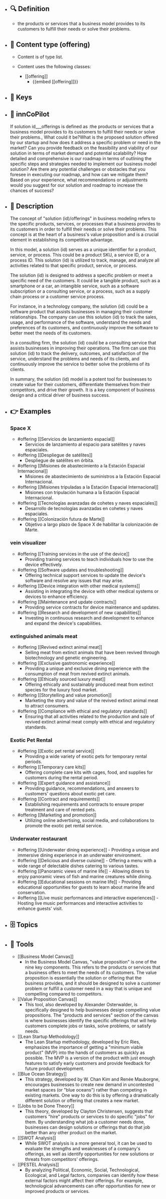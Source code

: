 - ## 🔍 Definition
  - the products or services that a business model provides to its customers to fulfill their needs or solve their problems.
- ## 📰 Content type (offering)
  - Content is of type list.
  
  - Content uses the following classes:
    - [[offering]]
      - {{embed [[offering]]}}
  
- ## 🔑 Keys
  
- ## 🤖 innCoPilot
  If solution id___offerings is defined as :the products or services that a business model provides to its customers to fulfill their needs or solve their problems., What could it be?What is the proposed solution offered by our startup and how does it address a specific problem or need in the market?
  Can you provide feedback on the feasibility and viability of our solution in terms of market demand and potential scalability?
  How detailed and comprehensive is our roadmap in terms of outlining the specific steps and strategies needed to implement our business model solution?
  Are there any potential challenges or obstacles that you foresee in executing our roadmap, and how can we mitigate them?
  Based on your experience, what recommendations or adjustments would you suggest for our solution and roadmap to increase the chances of success?
- ## 📖 Description
  The concept of "solution (id)/offerings" in business modeling refers to the specific products, services, or processes that a business provides to its customers in order to fulfill their needs or solve their problems. This concept is at the heart of a business's value proposition and is a crucial element in establishing its competitive advantage.
  
  In this model, a solution (id) serves as a unique identifier for a product, service, or process. This could be a product SKU, a service ID, or a process ID. This solution (id) is utilized to track, manage, and analyze all activities related to that specific product, service, or process.
  
  The solution (id) is designed to address a specific problem or meet a specific need of the customers. It could be a tangible product, such as a smartphone or a car, an intangible service, such as a software subscription or a consulting service, or a process, such as a supply chain process or a customer service process.
  
  For instance, in a technology company, the solution (id) could be a software product that assists businesses in managing their customer relationships. The company can use this solution (id) to track the sales, usage, and performance of the software, understand the needs and preferences of its customers, and continuously improve the software to better meet the needs of its customers.
  
  In a consulting firm, the solution (id) could be a consulting service that assists businesses in improving their operations. The firm can use this solution (id) to track the delivery, outcomes, and satisfaction of the service, understand the problems and needs of its clients, and continuously improve the service to better solve the problems of its clients.
  
  In summary, the solution (id) model is a potent tool for businesses to create value for their customers, differentiate themselves from their competitors, and drive their growth. It is a key component of business design and a critical driver of business success.
- ## 👉 Examples
  ### Space X
  - #offering [[Servicios de lanzamiento espacial]]
  	- Servicios de lanzamiento al espacio para satélites y naves espaciales.
  - #offering [[Despliegue de satélites]]
  	- Despliegue de satélites en órbita.
  - #offering [[Misiones de abastecimiento a la Estación Espacial Internacional]]
  	- Misiones de abastecimiento de suministros a la Estación Espacial Internacional.
  - #offering [[Misiones tripuladas a la Estación Espacial Internacional]]
  	- Misiones con tripulación humana a la Estación Espacial Internacional.
  - #offering [[Tecnologías avanzadas de cohetes y naves espaciales]]
  	- Desarrollo de tecnologías avanzadas en cohetes y naves espaciales.
  - #offering [[Colonización futura de Marte]]
  	- Objetivo a largo plazo de Space X de habilitar la colonización de Marte.
  ### vein visualizer
  - #offering [[Training services in the use of the device]]
  	- Providing training services to teach individuals how to use the device effectively.
  - #offering [[Software updates and troubleshooting]]
  	- Offering technical support services to update the device's software and resolve any issues that may arise.
  - #offering [[Device integration with other medical systems]]
  	- Assisting in integrating the device with other medical systems or devices to enhance efficiency.
  - #offering [[Maintenance and update contracts]]
  	- Providing service contracts for device maintenance and updates.
  - #offering [[Research and development of new capabilities]]
  	- Investing in continuous research and development to enhance and expand the device's capabilities.
  ### extinguished animals meat
  - #offering [[Revived extinct animal meat]]
  	- Selling meat from extinct animals that have been revived through biotechnology and genetic engineering. 
  - #offering [[Exclusive gastronomic experience]]
  	- Providing a unique and exclusive dining experience with the consumption of meat from revived extinct animals. 
  - #offering [[Ethically sourced luxury meat]]
  	- Offering ethically and sustainably produced meat from extinct species for the luxury food market. 
  - #offering [[Storytelling and value promotion]]
  	- Marketing the story and value of the revived extinct animal meat to attract consumers. 
  - #offering [[Compliance with ethical and regulatory standards]]
  	- Ensuring that all activities related to the production and sale of revived extinct animal meat comply with ethical and regulatory standards.
  ### Exotic Pet Rental
  - #offering [[Exotic pet rental service]]
  	- Providing a wide variety of exotic pets for temporary rental periods.
  - #offering [[Temporary care kits]]
  	- Offering complete care kits with cages, food, and supplies for customers during the rental period.
  - #offering [[Expert guidance and assistance]]
  	- Providing guidance, recommendations, and answers to customers' questions about exotic pet care.
  - #offering [[Contract and requirements]]
  	- Establishing requirements and contracts to ensure proper treatment and care of rented pets.
  - #offering [[Marketing and promotion]]
  	- Utilizing online advertising, social media, and collaborations to promote the exotic pet rental service.
  ### Underwater restaurant
  - #offering [[Underwater dining experience]]
          - Providing a unique and immersive dining experience in an underwater environment.
  - #offering [[Delicious and diverse cuisine]]
          - Offering a menu with a wide range of delectable dishes catering to various tastes.
  - #offering [[Panoramic views of marine life]]
          - Allowing diners to enjoy panoramic views of fish and marine creatures while dining.
  - #offering [[Educational sessions on marine life]]
          - Providing educational opportunities for guests to learn about marine life and conservation.
  - #offering [[Live music performances and interactive experiences]]
          - Hosting live music performances and interactive activities to enhance guests' visit.
- ## 🗄️ Topics
  
- ## 🧰 Tools
  - [[Business Model Canvas]]
    - In the Business Model Canvas, "value proposition" is one of the nine key components. This refers to the products or services that a business offers to meet the needs of its customers. The value proposition is essentially the solution or offering that the business provides, and it should be designed to solve a customer problem or fulfill a customer need in a way that is unique and compelling compared to competitors.
  - [[Value Proposition Canvas]]
    - This tool, also developed by Alexander Osterwalder, is specifically designed to help businesses design compelling value propositions. The "products and services" section of the canvas is where businesses identify the specific offerings that will help customers complete jobs or tasks, solve problems, or satisfy needs.
  - [[Lean Startup Methodology]]
    - The Lean Startup methodology, developed by Eric Ries, emphasizes the importance of getting a "minimum viable product" (MVP) into the hands of customers as quickly as possible. The MVP is a version of the product with just enough features to satisfy early customers and provide feedback for future product development.
  - [[Blue Ocean Strategy]]
    - This strategy, developed by W. Chan Kim and Renée Mauborgne, encourages businesses to create new demand in uncontested market spaces (or "blue oceans") rather than competing in existing markets. One way to do this is by offering a dramatically different solution or offering that creates a new market.
  - [[Jobs to be Done Theory]]
    - This theory, developed by Clayton Christensen, suggests that customers "hire" products or services to do specific "jobs" for them. By understanding what job a customer needs done, businesses can design solutions or offerings that do that job better than any other product on the market.
  - [[SWOT Analysis]]
    - While SWOT analysis is a more general tool, it can be used to evaluate the strengths and weaknesses of a company's offerings, as well as identify opportunities for new solutions or threats from competitors' offerings.
  - [[PESTEL Analysis]]
    - By analyzing Political, Economic, Social, Technological, Ecological, and Legal factors, companies can identify how these external factors might affect their offerings. For example, technological advancements can offer opportunities for new or improved products or services.
